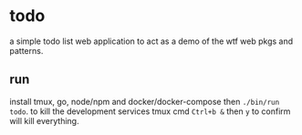todo
====

a simple todo list web application to act as a demo of the wtf web pkgs and patterns.

## run

install tmux, go, node/npm and docker/docker-compose then `./bin/run todo`. to kill the development
 services tmux cmd `Ctrl+b &` then `y` to confirm will kill everything.